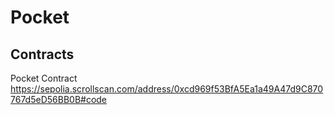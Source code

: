 # Pocket


## Contracts
Pocket Contract
https://sepolia.scrollscan.com/address/0xcd969f53BfA5Ea1a49A47d9C870767d5eD56BB0B#code

